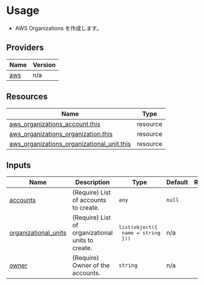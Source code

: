 <!-- BEGIN_TF_DOCS -->
# Usage

- AWS Organizations を作成します。

## Providers

| Name | Version |
|------|---------|
| <a name="provider_aws"></a> [aws](#provider\_aws) | n/a |

## Resources

| Name | Type |
|------|------|
| [aws_organizations_account.this](https://registry.terraform.io/providers/hashicorp/aws/latest/docs/resources/organizations_account) | resource |
| [aws_organizations_organization.this](https://registry.terraform.io/providers/hashicorp/aws/latest/docs/resources/organizations_organization) | resource |
| [aws_organizations_organizational_unit.this](https://registry.terraform.io/providers/hashicorp/aws/latest/docs/resources/organizations_organizational_unit) | resource |

## Inputs

| Name | Description | Type | Default | Required |
|------|-------------|------|---------|:--------:|
| <a name="input_accounts"></a> [accounts](#input\_accounts) | (Require) List of accounts to create. | `any` | `null` | no |
| <a name="input_organizational_units"></a> [organizational\_units](#input\_organizational\_units) | (Require) List of organizational units to create. | <pre>list(object({<br>    name = string<br>  }))</pre> | n/a | yes |
| <a name="input_owner"></a> [owner](#input\_owner) | (Require) Owner of the accounts. | `string` | n/a | yes |
<!-- END_TF_DOCS -->